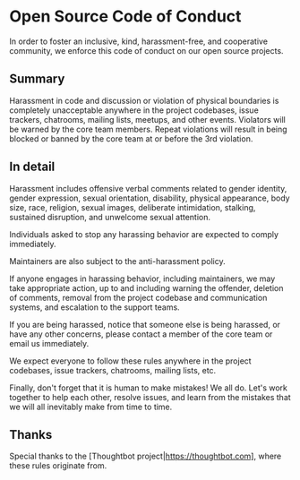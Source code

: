 # Open Source Code of Conduct

In order to foster an inclusive, kind, harassment-free, and cooperative community, we enforce this code of conduct on our open source projects.

## Summary

Harassment in code and discussion or violation of physical boundaries is completely
unacceptable anywhere in the project codebases, issue trackers, chatrooms, mailing
lists, meetups, and other events. Violators will be warned by the core team members.
Repeat violations will result in being blocked or banned by the core team at or before
the 3rd violation.

## In detail

Harassment includes offensive verbal comments related to gender identity, gender expression,
sexual orientation, disability, physical appearance, body size, race, religion, sexual
images, deliberate intimidation, stalking, sustained disruption, and unwelcome sexual
attention.

Individuals asked to stop any harassing behavior are expected to comply immediately.

Maintainers are also subject to the anti-harassment policy.

If anyone engages in harassing behavior, including maintainers, we may take appropriate
action, up to and including warning the offender, deletion of comments, removal from
the project codebase and communication systems, and escalation to the support teams.

If you are being harassed, notice that someone else is being harassed, or have any
other concerns, please contact a member of the core team or email us immediately.

We expect everyone to follow these rules anywhere in the project codebases, issue trackers,
chatrooms, mailing lists, etc.

Finally, don't forget that it is human to make mistakes! We all do. Let's work together
to help each other, resolve issues, and learn from the mistakes that we will all inevitably
make from time to time.

## Thanks
Special thanks to the [Thoughtbot project|https://thoughtbot.com],
where these rules originate from.
